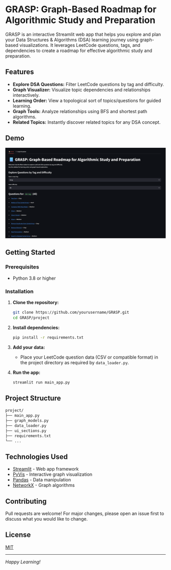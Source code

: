 # GRASP: Graph-Based Roadmap for Algorithmic Study and Preparation

GRASP is an interactive Streamlit web app that helps you explore and plan your Data Structures & Algorithms (DSA) learning journey using graph-based visualizations. It leverages LeetCode questions, tags, and dependencies to create a roadmap for effective algorithmic study and preparation.

## Features

- **Explore DSA Questions:** Filter LeetCode questions by tag and difficulty.
- **Graph Visualizer:** Visualize topic dependencies and relationships interactively.
- **Learning Order:** View a topological sort of topics/questions for guided learning.
- **Graph Tools:** Analyze relationships using BFS and shortest path algorithms.
- **Related Topics:** Instantly discover related topics for any DSA concept.

## Demo

![GRASP Screenshot](screenshot.png) <!-- Add a screenshot if available -->

## Getting Started

### Prerequisites

- Python 3.8 or higher

### Installation

1. **Clone the repository:**
    ```sh
    git clone https://github.com/yourusername/GRASP.git
    cd GRASP/project
    ```

2. **Install dependencies:**
    ```sh
    pip install -r requirements.txt
    ```

3. **Add your data:**
    - Place your LeetCode question data (CSV or compatible format) in the project directory as required by `data_loader.py`.

4. **Run the app:**
    ```sh
    streamlit run main_app.py
    ```

## Project Structure

```
project/
├── main_app.py
├── graph_models.py
├── data_loader.py
├── ui_sections.py
├── requirements.txt
└── ...
```

## Technologies Used

- [Streamlit](https://streamlit.io/) - Web app framework
- [PyVis](https://pyvis.readthedocs.io/) - Interactive graph visualization
- [Pandas](https://pandas.pydata.org/) - Data manipulation
- [NetworkX](https://networkx.org/) - Graph algorithms

## Contributing

Pull requests are welcome! For major changes, please open an issue first to discuss what you would like to change.

## License

[MIT](LICENSE)

---

*Happy Learning!*
